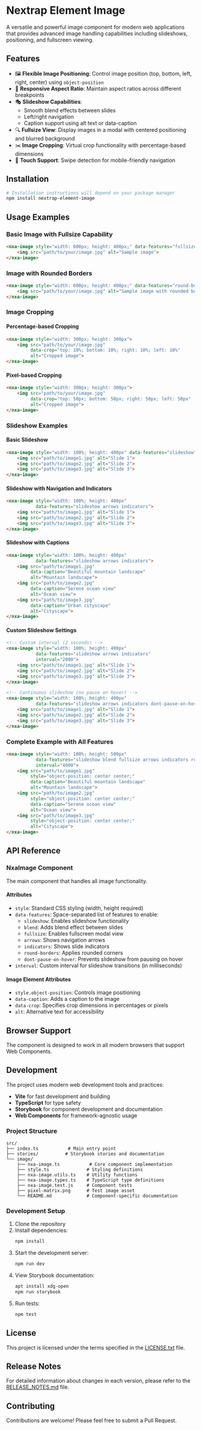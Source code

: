 # Nextrap Element Image

A versatile and powerful image component for modern web applications that provides advanced image handling capabilities including slideshows, positioning, and fullscreen viewing.

## Features

- 🖼️ **Flexible Image Positioning**: Control image position (top, bottom, left, right, center) using `object-position`
- 📐 **Responsive Aspect Ratio**: Maintain aspect ratios across different breakpoints
- 🎭 **Slideshow Capabilities**:
  - Smooth blend effects between slides
  - Left/right navigation
  - Caption support using alt text or data-caption
- 🔍 **Fullsize View**: Display images in a modal with centered positioning and blurred background
- ✂️ **Image Cropping**: Virtual crop functionality with percentage-based dimensions
- 📱 **Touch Support**: Swipe detection for mobile-friendly navigation

## Installation

```bash
# Installation instructions will depend on your package manager
npm install nextrap-element-image
```

## Usage Examples

### Basic Image with Fullsize Capability

```html
<nxa-image style="width: 600px; height: 400px;" data-features="fullsize">
    <img src="path/to/your/image.jpg" alt="Sample image">
</nxa-image>
```

### Image with Rounded Borders

```html
<nxa-image style="width: 600px; height: 400px;" data-features="round-borders">
    <img src="path/to/your/image.jpg" alt="Sample image with rounded borders">
</nxa-image>
```

### Image Cropping

#### Percentage-based Cropping
```html
<nxa-image style="width: 300px; height: 300px">
    <img src="path/to/your/image.jpg" 
         data-crop="top: 10%; bottom: 10%; right: 10%; left: 10%" 
         alt="Cropped image">
</nxa-image>
```

#### Pixel-based Cropping
```html
<nxa-image style="width: 300px; height: 300px">
    <img src="path/to/your/image.jpg" 
         data-crop="top: 50px; bottom: 50px; right: 50px; left: 50px" 
         alt="Cropped image">
</nxa-image>
```

### Slideshow Examples

#### Basic Slideshow
```html
<nxa-image style="width: 100%; height: 400px" data-features="slideshow">
    <img src="path/to/image1.jpg" alt="Slide 1">
    <img src="path/to/image2.jpg" alt="Slide 2">
    <img src="path/to/image3.jpg" alt="Slide 3">
</nxa-image>
```

#### Slideshow with Navigation and Indicators
```html
<nxa-image style="width: 100%; height: 400px" 
           data-features="slideshow arrows indicators">
    <img src="path/to/image1.jpg" alt="Slide 1">
    <img src="path/to/image2.jpg" alt="Slide 2">
    <img src="path/to/image3.jpg" alt="Slide 3">
</nxa-image>
```

#### Slideshow with Captions
```html
<nxa-image style="width: 100%; height: 400px" 
           data-features="slideshow arrows indicators">
    <img src="path/to/image1.jpg" 
         data-caption="Beautiful mountain landscape" 
         alt="Mountain landscape">
    <img src="path/to/image2.jpg" 
         data-caption="Serene ocean view" 
         alt="Ocean view">
    <img src="path/to/image3.jpg" 
         data-caption="Urban cityscape" 
         alt="Cityscape">
</nxa-image>
```

#### Custom Slideshow Settings
```html
<!-- Custom interval (2 seconds) -->
<nxa-image style="width: 100%; height: 400px" 
           data-features="slideshow arrows indicators" 
           interval="2000">
    <img src="path/to/image1.jpg" alt="Slide 1">
    <img src="path/to/image2.jpg" alt="Slide 2">
    <img src="path/to/image3.jpg" alt="Slide 3">
</nxa-image>

<!-- Continuous slideshow (no pause on hover) -->
<nxa-image style="width: 100%; height: 400px" 
           data-features="slideshow arrows indicators dont-pause-on-hover">
    <img src="path/to/image1.jpg" alt="Slide 1">
    <img src="path/to/image2.jpg" alt="Slide 2">
    <img src="path/to/image3.jpg" alt="Slide 3">
</nxa-image>
```

### Complete Example with All Features

```html
<nxa-image style="width: 100%; height: 500px"
           data-features="slideshow blend fullsize arrows indicators round-borders"
           interval="4000">
    <img src="path/to/image1.jpg"
         style="object-position: center center;"
         data-caption="Beautiful mountain landscape"
         alt="Mountain landscape">
    <img src="path/to/image2.jpg"
         style="object-position: center center;"
         data-caption="Serene ocean view"
         alt="Ocean view">
    <img src="path/to/image3.jpg"
         style="object-position: center center;"
         alt="Cityscape">
</nxa-image>
```

## API Reference

### NxaImage Component

The main component that handles all image functionality.

#### Attributes

- `style`: Standard CSS styling (width, height required)
- `data-features`: Space-separated list of features to enable:
  - `slideshow`: Enables slideshow functionality
  - `blend`: Adds blend effect between slides
  - `fullsize`: Enables fullscreen modal view
  - `arrows`: Shows navigation arrows
  - `indicators`: Shows slide indicators
  - `round-borders`: Applies rounded corners
  - `dont-pause-on-hover`: Prevents slideshow from pausing on hover
- `interval`: Custom interval for slideshow transitions (in milliseconds)

#### Image Element Attributes

- `style.object-position`: Controls image positioning
- `data-caption`: Adds a caption to the image
- `data-crop`: Specifies crop dimensions in percentages or pixels
- `alt`: Alternative text for accessibility

## Browser Support

The component is designed to work in all modern browsers that support Web Components.

## Development

The project uses modern web development tools and practices:

- **Vite** for fast development and building
- **TypeScript** for type safety
- **Storybook** for component development and documentation
- **Web Components** for framework-agnostic usage

### Project Structure
```
src/
├── index.ts           # Main entry point
├── stories/          # Storybook stories and documentation
└── image/
    ├── nxa-image.ts           # Core component implementation
    ├── style.ts              # Styling definitions
    ├── nxa-image.utils.ts    # Utility functions
    ├── nxa-image.types.ts    # TypeScript type definitions
    ├── nxa-image.test.js     # Component tests
    ├── pixel-matrix.png      # Test image asset
    └── README.md             # Component-specific documentation
```

### Development Setup

1. Clone the repository
2. Install dependencies:
   ```bash
   npm install
   ```
3. Start the development server:
   ```bash
   npm run dev
   ```
4. View Storybook documentation:
   ```bash
   apt install xdg-open
   npm run storybook
   ```
5. Run tests:
   ```bash
   npm test
   ```

## License

This project is licensed under the terms specified in the [LICENSE.txt](LICENSE.txt) file.

## Release Notes

For detailed information about changes in each version, please refer to the [RELEASE_NOTES.md](RELEASE_NOTES.md) file.

## Contributing

Contributions are welcome! Please feel free to submit a Pull Request.
